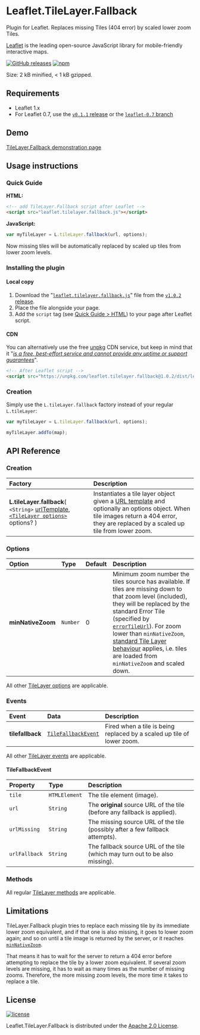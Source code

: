 # Leaflet.TileLayer.Fallback

Plugin for Leaflet. Replaces missing Tiles (404 error) by scaled lower zoom Tiles.

[Leaflet](http://leafletjs.com/) is the leading open-source JavaScript library
for mobile-friendly interactive maps.

[![GitHub releases](https://img.shields.io/github/release/ghybs/leaflet.tilelayer.fallback.svg?label=GitHub)](https://github.com/ghybs/Leaflet.TileLayer.Fallback/releases)
[![npm](https://img.shields.io/npm/v/leaflet.tilelayer.fallback.svg)](https://www.npmjs.com/package/leaflet.tilelayer.fallback)

Size: 2 kB minified, < 1 kB gzipped.



## Requirements

- Leaflet 1.x
- For Leaflet 0.7, use the [`v0.1.1` release](https://github.com/ghybs/Leaflet.TileLayer.Fallback/releases/tag/v0.1.1) or the [`leaflet-0.7` branch](https://github.com/ghybs/Leaflet.TileLayer.Fallback/tree/leaflet-0.7)



## Demo
[TileLayer.Fallback demonstration page](https://ghybs.github.io/Leaflet.TileLayer.Fallback/examples/tileLayerFallback-demo.html)



## Usage instructions

### Quick Guide

**HTML:**

```html
<!-- add TileLayer.Fallback script after Leaflet -->
<script src="leaflet.tilelayer.fallback.js"></script>
```

**JavaScript:**

```javascript
var myTileLayer = L.tileLayer.fallback(url, options);
```

Now missing tiles will be automatically replaced by scaled up tiles from lower zoom levels.


### Installing the plugin

#### Local copy
1. Download the "<a href="https://github.com/ghybs/Leaflet.TileLayer.Fallback/releases/download/v1.0.2/leaflet.tilelayer.fallback.js">`leaflet.tilelayer.fallback.js`</a>" file from the [`v1.0.2` release](https://github.com/ghybs/Leaflet.TileLayer.Fallback/releases/tag/v1.0.2).
2. Place the file alongside your page.
3. Add the `script` tag (see [Quick Guide > HTML](#quick-guide)) to your page after Leaflet script.

#### CDN
You can alternatively use the free [unpkg](https://unpkg.com) CDN service, but keep in mind that it "[_is a free, best-effort service and cannot provide any uptime or support guarantees_](https://unpkg.com/#/about)".

```html
<!-- After Leaflet script -->
<script src="https://unpkg.com/leaflet.tilelayer.fallback@1.0.2/dist/leaflet.tilelayer.fallback.js"></script>
```


### Creation

Simply use the `L.tileLayer.fallback` factory instead of your regular `L.tileLayer`:

```javascript
var myTileLayer = L.tileLayer.fallback(url, options);

myTileLayer.addTo(map);
```



## API Reference

### Creation

| Factory | Description |
| :------ | :---------- |
| **L.tileLayer.fallback**( `<String>` [urlTemplate](http://leafletjs.com/reference-1.0.2.html#tilelayer-l-tilelayer), [`<TileLayer options>`](#options) options? ) | Instantiates a tile layer object given a [URL template](http://leafletjs.com/reference-1.0.2.html#tilelayer-l-tilelayer) and optionally an options object. When tile images return a 404 error, they are replaced by a scaled up tile from lower zoom. |


### Options

| Option | Type | Default | Description |
| :----- | :--- | :------ | :---------- |
| **minNativeZoom** | `Number` | 0 | Minimum zoom number the tiles source has available. If tiles are missing down to that zoom level (included), they will be replaced by the standard Error Tile (specified by [`errorTileUrl`](http://leafletjs.com/reference-1.0.2.html#tilelayer-errortileurl)). For zoom lower than `minNativeZoom`, [standard Tile Layer behaviour](http://leafletjs.com/reference-1.0.2.html#tilelayer-minnativezoom) applies, i.e. tiles are loaded from `minNativeZoom` and scaled down. |

All other [TileLayer options](http://leafletjs.com/reference-1.0.2.html#tilelayer-option) are applicable.


### Events

| Event | Data | Description |
| :---- | :--- | :---------- |
| **tilefallback** | [`TileFallbackEvent`](#tilefallbackevent) | Fired when a tile is being replaced by a scaled up tile of lower zoom. |

All other [TileLayer events](http://leafletjs.com/reference-1.0.2.html#tilelayer-crossorigin) are applicable.


#### TileFallbackEvent

| Property | Type | Description |
| :------- | :--- | :---------- |
| `tile` | `HTMLElement` | The tile element (image). |
| `url` | `String` | The **original** source URL of the tile (before any fallback is applied). |
| `urlMissing` | `String` | The missing source URL of the tile (possibly after a few fallback attempts). |
| `urlFallback` | `String` | The fallback source URL of the tile (which may turn out to be also missing). |


### Methods

All regular [TileLayer methods](http://leafletjs.com/reference-1.0.2.html#tilelayer-method) are applicable.



## Limitations
TileLayer.Fallback plugin tries to replace each missing tile by its immediate
lower zoom equivalent, and if that one is also missing, it goes to lower zoom
again; and so on until a tile image is returned by the server, or it reaches
[`minNativeZoom`](#options).

That means it has to wait for the server to return a 404 error before attempting
to replace the tile by a lower zoom equivalent. If several zoom levels are
missing, it has to wait as many times as the number of missing zooms. Therefore,
the more missing zoom levels, the more time it takes to replace a tile.



## License
[![license](https://img.shields.io/github/license/ghybs/leaflet.tilelayer.fallback.svg)](LICENSE)

Leaflet.TileLayer.Fallback is distributed under the [Apache 2.0 License](http://choosealicense.com/licenses/apache-2.0/).
